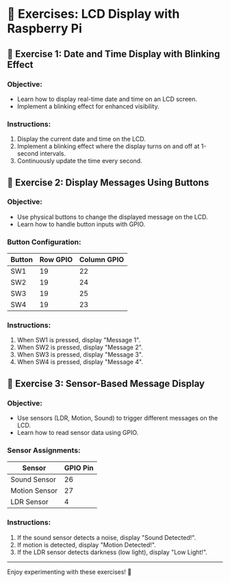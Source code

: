 # 📝 Exercises: LCD Display with Raspberry Pi

## 🔹 Exercise 1: Date and Time Display with Blinking Effect

### Objective:
- Learn how to display real-time date and time on an LCD screen.
- Implement a blinking effect for enhanced visibility.

### Instructions:
1. Display the current date and time on the LCD.
2. Implement a blinking effect where the display turns on and off at 1-second intervals.
3. Continuously update the time every second.


## 🔹 Exercise 2: Display Messages Using Buttons

### Objective:
- Use physical buttons to change the displayed message on the LCD.
- Learn how to handle button inputs with GPIO.

### Button Configuration:

| Button | Row GPIO | Column GPIO |
|--------|---------|-------------|
| SW1    | 19      | 22          |
| SW2    | 19      | 24          |
| SW3    | 19      | 25          |
| SW4    | 19      | 23          |

### Instructions:
1. When SW1 is pressed, display "Message 1".
2. When SW2 is pressed, display "Message 2".
3. When SW3 is pressed, display "Message 3".
4. When SW4 is pressed, display "Message 4".


## 🔹 Exercise 3: Sensor-Based Message Display

### Objective:
- Use sensors (LDR, Motion, Sound) to trigger different messages on the LCD.
- Learn how to read sensor data using GPIO.

### Sensor Assignments:

| Sensor         | GPIO Pin |
|---------------|---------|
| Sound Sensor  | 26      |
| Motion Sensor | 27      |
| LDR Sensor    | 4       |

### Instructions:
1. If the sound sensor detects a noise, display "Sound Detected!".
2. If motion is detected, display "Motion Detected!".
3. If the LDR sensor detects darkness (low light), display "Low Light!".

---

Enjoy experimenting with these exercises! 🚀
